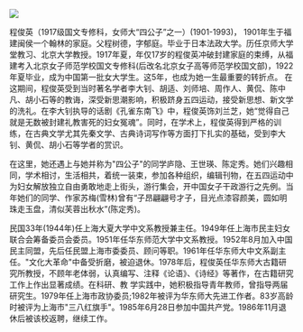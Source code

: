 ![](https://s2.loli.net/2022/08/12/g1TErKINPsl6t8y.jpg)

程俊英（1917级国文专修科，女师大“四公子”之一）(1901-1993)， 1901年生于福建闽侯一个翰林的家庭。父程树德，字郁庭。毕业于日本法政大学。历任京师大学堂教习、北京大学教授。1917年夏，年仅17岁的程俊英冲破封建家庭的束缚，从福建考入北京女子师范学校国文专修科(后改名北京女子高等师范学校国文部)，1922年夏毕业，成为中国第一批女大学生。这5年，也成为她一生最重要的转折点。 在这期间，程俊英受到当时著名学者李大钊、胡适、刘师培、周作人、黄侃、陈中凡、胡小石等的教诲，深受新思潮影响，积极跻身五四运动，接受新思想、新文学的洗礼。在李大钊执导的话剧《孔雀东南飞》中，程俊英饰刘兰芝，她“觉得自己就是无数被封建礼教害死的妇女冤魂”。同时，在学术上，程俊英得到严格的训练，在古典文学尤其先秦文学、古典诗词写作等方面打下扎实的基础，受到李大钊、黄侃、胡小石等学者的赏识。

在这里，她还遇上与她并称为"四公子"的同学庐隐、王世瑛、陈定秀。她们兴趣相同，学术相讨，生活相共，着统一装束，参加各种组织，编辑刊物，在五四运动中为妇女解放独立自由勇敢地走上街头，游行集会，开中国女子干政游行之先例。当年她们的同学、作家苏梅(雪林)曾有“子昂翩翩号才子，目光点漆容颜美，圆如明珠走玉盘，清似芙蓉出秋水”(陈定秀)。

民国33年(1944年)任上海大夏大学中文系教授兼主任。1949年任上海市民主妇女联合会筹备委员会委员。1951年任华东师范大学中文系教授。1952年8月加入中国民主同盟，先后任民盟上海市委委员、顾问等职。1961年任华东师大中文系副主任。"文化大革命"中备受折磨，被迫退休。1978年后，程俊英任华东师大古籍研究所教授，不顾年老体弱，认真编写、注释《论语》、《诗经》等著作，在古籍研究工作上作出显著成绩。在科研、教 学实践中，她积极指导青年教师，曾指导两届研究生。1979年任上海市政协委员;1982年被评为华东师大先进工作者。83岁高龄时被评为上海市"三八红旗手"。1985年6月28日参加中国共产党。1986年11月退休后被该校返聘，继续工作。